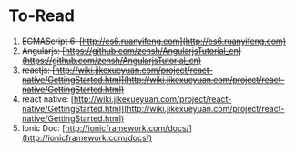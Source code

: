 # To-Read
1. <del>ECMAScript 6: [http://es6.ruanyifeng.com](http://es6.ruanyifeng.com)</ded>
1. <del>Angularjs: [https://github.com/zensh/AngularjsTutorial_cn](https://github.com/zensh/AngularjsTutorial_cn)</ded>
1. <del>reactjs: [http://wiki.jikexueyuan.com/project/react-native/GettingStarted.html](http://wiki.jikexueyuan.com/project/react-native/GettingStarted.html)</del>
1. react native: [http://wiki.jikexueyuan.com/project/react-native/GettingStarted.html](http://wiki.jikexueyuan.com/project/react-native/GettingStarted.html) 
1. Ionic Doc: [http://ionicframework.com/docs/](http://ionicframework.com/docs/)
